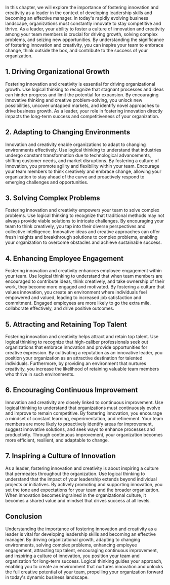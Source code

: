 
In this chapter, we will explore the importance of fostering innovation and creativity as a leader in the context of developing leadership skills and becoming an effective manager. In today's rapidly evolving business landscape, organizations must constantly innovate to stay competitive and thrive. As a leader, your ability to foster a culture of innovation and creativity among your team members is crucial for driving growth, solving complex problems, and seizing new opportunities. By understanding the significance of fostering innovation and creativity, you can inspire your team to embrace change, think outside the box, and contribute to the success of your organization.

1\. Driving Organizational Growth
--------------------------------

Fostering innovation and creativity is essential for driving organizational growth. Use logical thinking to recognize that stagnant processes and ideas can hinder progress and limit the potential for expansion. By encouraging innovative thinking and creative problem-solving, you unlock new possibilities, uncover untapped markets, and identify novel approaches to drive business growth. As a leader, your role in fostering innovation directly impacts the long-term success and competitiveness of your organization.

2\. Adapting to Changing Environments
------------------------------------

Innovation and creativity enable organizations to adapt to changing environments effectively. Use logical thinking to understand that industries undergo constant transformation due to technological advancements, shifting customer needs, and market disruptions. By fostering a culture of innovation, you promote agility and flexibility within your team. Encourage your team members to think creatively and embrace change, allowing your organization to stay ahead of the curve and proactively respond to emerging challenges and opportunities.

3\. Solving Complex Problems
---------------------------

Fostering innovation and creativity empowers your team to solve complex problems. Use logical thinking to recognize that traditional methods may not always provide viable solutions to intricate challenges. By encouraging your team to think creatively, you tap into their diverse perspectives and collective intelligence. Innovative ideas and creative approaches can offer fresh insights and breakthrough solutions to complex problems, enabling your organization to overcome obstacles and achieve sustainable success.

4\. Enhancing Employee Engagement
--------------------------------

Fostering innovation and creativity enhances employee engagement within your team. Use logical thinking to understand that when team members are encouraged to contribute ideas, think creatively, and take ownership of their work, they become more engaged and motivated. By fostering a culture that values innovation, you create an environment where individuals feel empowered and valued, leading to increased job satisfaction and commitment. Engaged employees are more likely to go the extra mile, collaborate effectively, and drive positive outcomes.

5\. Attracting and Retaining Top Talent
--------------------------------------

Fostering innovation and creativity helps attract and retain top talent. Use logical thinking to recognize that high-caliber professionals seek out organizations that embrace innovation and provide opportunities for creative expression. By cultivating a reputation as an innovative leader, you position your organization as an attractive destination for talented individuals. Furthermore, by providing an environment that nurtures creativity, you increase the likelihood of retaining valuable team members who thrive in such environments.

6\. Encouraging Continuous Improvement
-------------------------------------

Innovation and creativity are closely linked to continuous improvement. Use logical thinking to understand that organizations must continuously evolve and improve to remain competitive. By fostering innovation, you encourage a mindset of constant learning, experimentation, and refinement. Your team members are more likely to proactively identify areas for improvement, suggest innovative solutions, and seek ways to enhance processes and productivity. Through continuous improvement, your organization becomes more efficient, resilient, and adaptable to change.

7\. Inspiring a Culture of Innovation
------------------------------------

As a leader, fostering innovation and creativity is about inspiring a culture that permeates throughout the organization. Use logical thinking to understand that the impact of your leadership extends beyond individual projects or initiatives. By actively promoting and supporting innovation, you set the tone and expectations for your team and the broader organization. When innovation becomes ingrained in the organizational culture, it becomes a shared value and mindset that drives success at all levels.

Conclusion
----------

Understanding the importance of fostering innovation and creativity as a leader is vital for developing leadership skills and becoming an effective manager. By driving organizational growth, adapting to changing environments, solving complex problems, enhancing employee engagement, attracting top talent, encouraging continuous improvement, and inspiring a culture of innovation, you position your team and organization for long-term success. Logical thinking guides your approach, enabling you to create an environment that nurtures innovation and unlocks the full creative potential of your team, propelling your organization forward in today's dynamic business landscape.
